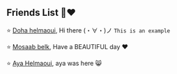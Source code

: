 ## Friends List :busts_in_silhouette::heart: 

:star: [Doha helmaoui](https://github.com/Doha-Helmaoui), Hi  there	(・∀・)ノ ``This is an example``

:star: [Mosaab belk](https://github.com/mosaab001), Have a BEAUTIFUL day ❤️

:star: [Aya Helmaoui](https://github.com/Ayahelmaoui), aya was here 😸
